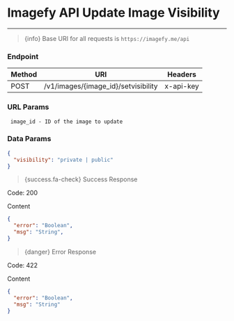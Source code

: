 # Imagefy API Update Image Visibility
---

> {info} Base URI for all requests is  `https://imagefy.me/api`

### Endpoint

| Method      | URI                                   | Headers
| ----------- | --------------------------------------|---------
| POST        |  /v1/images/{image_id}/setvisibility  | x-api-key     


### URL Params

```text
 image_id - ID of the image to update
```

### Data Params
```json
{
  "visibility": "private | public"
}
```

> {success.fa-check} Success Response

<p> Code: 200</p>

<p>Content</p>

```json
{
  "error": "Boolean",
  "msg": "String",
}
```

> {danger} Error Response

<p> Code: 422</p>

<p>Content</p>

```json
{
  "error": "Boolean",
  "msg": "String"
}
```
